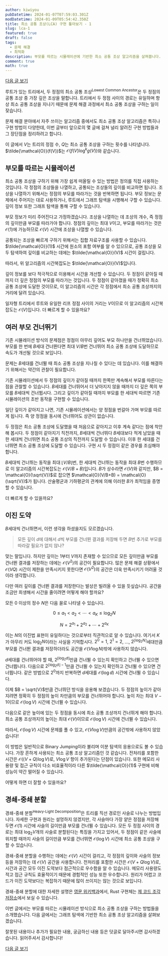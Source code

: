 ```yaml
---
author: kiwiyou
pubDatetime: 2024-01-07T07:59:03.301Z
modDatetime: 2024-01-09T05:54:42.350Z
title: 최소 공통 조상(LCA) 구현 톺아보기 - 1
slug: lca-1
featured: true
draft: false
tags:
  - 문제 해결
  - 최적화
description: 부모를 따르는 시뮬레이션에 기반한 최소 공통 조상 알고리즘을 살펴봅니다.
comment: true
math: true
---
```


[다음 글 보기](/posts/lca-2)

루트가 있는 트리에서, 두 정점의 최소 공통 조상<sup>Lowest Common Ancestor</sup>은 두 정점의 공통 조상 중 가장 깊은 조상을 말합니다.
트리에서 두 정점 사이의 경로는 유일하며 항상 최소 공통 조상을 지나기 때문에 문제 해결 과정에서 최소 공통 조상을 구하는 일이 잦습니다.

문제 해결 분야에서 자주 쓰이는 알고리즘 중에서도 최소 공통 조상 알고리즘은 특히나 구현 방법이 다양한데, 이번 글부터 앞으로의 몇 글에 걸쳐 널리 알려진 구현 방법들과 그 장단점을 정리하려고 합니다.

이 글에서 $V$는 트리의 정점 수, $Q$는 최소 공통 조상을 구하는 횟수를 나타냅니다.
$\tilde{\mathcal{O}}(f(V))$는 $\mathcal{O}(f(V) \log^k g(V))$와 같습니다.

## 부모를 따르는 시뮬레이션

최소 공통 조상을 구하기 위해 가장 쉽게 떠올릴 수 있는 방법은 정의를 직접 사용하는 것입니다.
각 정점의 조상들을 나열하고, 공통되는 조상들의 깊이를 비교하면 됩니다.
조상을 나열하기 위해서는 정점의 부모를 따라가는 것을 반복하면 됩니다.
부모 정보는 문제에서 주어지는 대로 사용하거나, 루트에서 그래프 탐색을 시행해서 구할 수 있습니다.
깊이 정보 또한 그래프 탐색을 통해 구할 수 있습니다.

부모 정보가 미리 주어진다고 가정하겠습니다.
조상을 나열하는 데 조상의 개수, 즉 정점의 깊이만큼 부모를 따라가야 합니다.
정점의 깊이는 최대 $V$이고, 부모를 따라가는 것은 $\mathcal{O}(1)$에 가능하므로 $\mathcal{O}(V)$ 시간에 조상을 나열할 수 있습니다.

공통되는 조상을 빠르게 구하기 위해서는 집합 자료구조를 사용할 수 있습니다.
$\tilde{\mathcal{O}}(1)$ 시간에 원소의 포함 여부를 알 수 있으므로, 공통 조상을 모두 탐색하여 깊이를 비교하는 데에는 $\tilde{\mathcal{O}}(V)$ 시간이 걸립니다.

따라서, 위 알고리즘의 시간복잡도는 $\tilde{\mathcal{O}}(V)$입니다.

깊이 정보를 보다 적극적으로 이용해서 시간을 개선할 수 있습니다.
두 정점이 같아질 때까지 더 깊은 정점의 부모를 따라가는 것입니다.
두 정점이 같아졌을 때가 정확히 최소 공통 조상에 도달한 것이므로, 이 알고리즘의 시간은 각 정점에서 최소 공통 조상까지의 거리에 달려 있습니다.

일자형 트리에서 루트와 유일한 리프 정점 사이의 거리는 $V$이므로 이 알고리즘의 시간복잡도는 $\mathcal{O}(V)$입니다.
더 빠르게 할 수 있을까요?

## 여러 부모 건너뛰기

기존 시뮬레이션 방식의 문제점은 정점이 아무리 깊어도 부모 하나만을 건너뛰었습니다.
부모를 한 번에 $B$세대 건너뛴다면 최대 $V/B$번 건너뛰어 최소 공통 조상에 도달하므로 속도가 개선될 것으로 보입니다.

문제는 $B$세대를 건너뛸 때 최소 공통 조상을 지나칠 수 있다는 데 있습니다.
이를 해결하기 위해서는 약간의 관찰이 필요합니다.

기존 시뮬레이션에서 두 정점의 깊이가 같아질 때까지 한쪽만 계속해서 부모를 따른다는 점을 관찰할 수 있습니다.
$B$세대를 건너뛰어서 더 낮아지지 않을 때까지 더 깊은 쪽의 부모를 $B$세대씩 건너뜁시다.
그리고 깊이가 같아질 때까지 부모를 한 세대씩 따르면 기존 시뮬레이션의 초반 동작을 구현할 수 있습니다.

일단 깊이가 같아지고 나면, 기존 시뮬레이션에서는 양 정점을 번갈아 가며 부모를 따르게 됩니다.
즉 양 정점을 동시에 건너뛰어도 상관이 없습니다.

두 정점은 최소 공통 조상에 도달했을 때 처음으로 같아지고 이후 계속 같다는 점에 착안해 봅시다.
두 정점이 같아지기 직전까지, $B$세대씩 건너뛰다 $B$세대보다 적게 남았을 때 한 세대씩 건너뛰면 최소 공통 조상의 직전까지 도달할 수 있습니다.
이후 한 세대를 건너뛰면 최소 공통 조상에 도달할 수 있습니다.
구현 시 두 정점이 같은 경우를 조심해야 합니다.

$B$세대씩 건너뛰는 동작을 최대 $\lfloor V/B \rfloor$번, 한 세대씩 건너뛰는 동작을 최대 $B$번 수행하므로 이 알고리즘의 시간복잡도는 $\mathcal{O}(V/B+B)$입니다.
$B$가 상수라면 $\mathcal{O}(V)$와 같지만, $B = \mathcal{O}(\sqrt{V})$로 잡으면 $\mathcal{O}(V/B+B) = \mathcal{O}(\sqrt{V})$가 됩니다.
산술평균과 기하평균의 관계에 의해 이러한 $B$가 최적임을 증명할 수 있습니다.

더 빠르게 할 수 있을까요?

## 이진 도약

$B$세대씩 건너뛰면서, 이런 생각을 하셨을지도 모르겠습니다.

> 모든 깊이 $d$에 대해서 $d$씩 부모를 건너뛴 결과를 저장해 두면 $B$번 추가로 부모를 따라갈 필요가 없지 않나?

맞는 말입니다.
하지만 깊이는 $1$부터 $V$까지 존재할 수 있으므로 모든 깊이만큼 부모를 건너뛴 결과를 저장하는 데에는 $\mathcal{O}(V^2)$의 공간이 필요합니다.
많은 문제 해결 상황에서 $\mathcal{O}(VQ)$ 시간이 제한을 만족시키지 못한다면 $\mathcal{O}(V^2)$의 공간은 더욱 만족시키기 어려울 것이라 생각합니다.

다만 여러 깊이를 건너뛴 결과를 저장한다는 발상은 빌려올 수 있을 듯싶습니다.
공간을 조금만 희생해서 시간을 줄이려면 어떻게 해야 할까요?

모든 $0$ 이상의 정수 $N$은 다음 꼴로 나타낼 수 있습니다.

$$
0 \le a_1 \lt a_2 \lt \cdots \lt a_K \le \log_2 N
$$

$$
N = 2^{a_1} + 2^{a_2} + \cdots + 2^{a_K}
$$

이는 $N$의 이진법 표현이 유일하다는 것으로부터 직관적으로 알 수 있습니다.
여기서 $K$가 아무리 커도 $\log_2 N$이라는 사실을 기억합시다.
$2^0 = 1$, $2^1 = 2$, …, $2^{\lfloor \log_2 N \rfloor}$세대만큼 부모를 건너뛴 결과를 저장하더라도 공간을 $\mathcal{O}(V \log N)$밖에 사용하지 않습니다.

$d$세대를 건너뛰어야 할 때, $2^{\lfloor \log_2 d \rfloor}$만큼 건너뛸 수 있는지 확인하고 건너뛸 수 있으면 건너뜁니다.
다음으로 $2^{\lfloor \log_2 d \rfloor - 1}$만큼 건너뛸 수 있는지 확인하고 건너뛸 수 있으면 건너뜁니다.
같은 방법으로 $2^0$까지 반복하면 $d$세대를 $\mathcal{O}(\log d)$ 시간에 건너뛸 수 있습니다.

이제 $B = \sqrt{V}$만큼 건너뛰던 방식을 응용해 보겠습니다.
두 정점의 높이가 같아지려면 정확히 두 정점의 높이 차만큼의 부모를 건너뛰어야 합니다.
높이 차는 최대 $V - 1$이므로 $\mathcal{O}(\log V)$ 시간에 건너뛸 수 있습니다.

다음으로 같은 높이에 있는 두 정점을 동시에 최소 공통 조상까지 건너뛰게 해야 합니다.
최소 공통 조상까지의 높이는 최대 $\mathcal{O}(V)$이므로 $\mathcal{O}(\log V)$ 시간에 건너뛸 수 있습니다.

따라서, $\mathcal{O}(\log V)$ 시간에 문제를 풀 수 있고, $\mathcal{O}(V \log V)$만큼의 공간밖에 사용하지 않았습니다!

이 방법은 일반적으로 Binary Jumping이라 불리며 이분 탐색의 응용으로도 볼 수 있습니다.
가장 흔하게 사용되는 최소 공통 조상 알고리즘인 것 같습니다.
전처리를 포함한 시간은 $\mathcal{O}((V + Q) \log V)$로, $V \log V$ 항이 추가된다는 단점이 있습니다.
또한 메모리 사용량 및 접근 규칙이 다소 비효율적이라 다른 $\tilde{\mathcal{O}}(1)$ 구현에 비해 성능이 약간 떨어질 수 있습니다.

어떻게 하면 더 잘할 수 있을까요?

## 경쇄-중쇄 분할

경쇄-중쇄 분할<sup>Heavy-Light Decomposition</sup>은 트리를 직선 경로인 사슬로 나누는 방법입니다.
자세한 구현과 원리는 설멍하지 않겠지만, 각 사슬마다 가장 얕은 정점을 저장해 두면 $\mathcal{O}(1)$ 시간에 사슬의 길이만큼 부모를 건너뛸 수 있습니다.
모든 두 정점 사이의 경로는 최대 $\log_2 V$개의 사슬로 분할된다는 특징을 가지고 있어서, 두 정점이 같은 사슬에 위치할 때까지 사슬의 길이만큼 부모를 건너뛰면 $\mathcal{O}(\log V)$ 시간에
최소 공통 조상을 구할 수 있습니다.

경쇄-중쇄 분할을 수행하는 데에는 $\mathcal{O}(V)$ 시간이 걸리고, 각 정점의 깊이와 사슬의 정보 등을 저장하는 데 $\mathcal{O}(V)$ 공간을 사용합니다.
전처리를 포함한 시간은 $\mathcal{O}(V + Q \log V)$로, 시간과 공간 모두 이진 도약보다 점근적으로 우수함을 알 수 있습니다.
메모리 사용량도 적고 접근 규칙도 효율적이기 때문에 경험적인 성능 또한 우수합니다.
원리가 어렵고 코드가 이진 도약보다는 복잡하기 때문에 많이 쓰이지는 않는 것으로 보입니다.

경쇄-중쇄 분할에 대한 자세한 설명은 [영문 위키백과](https://en.wikipedia.org/wiki/Heavy-Light_Decomposition?oldformat=true)에서, Rust 구현체는 [제 코드 조각 저장소](https://snippets.kiwiyou.dev/hld)에서 보실 수 있습니다.

이번 글에서는 부모를 따르는 시뮬레이션 방식으로 최소 공통 조상을 구하는 방법들을 소개했습니다.
다음 글에서는 그래프 탐색에 기반한 최소 공통 조상 알고리즘을 살펴보겠습니다.

잘못된 내용이나 추가가 필요한 내용, 궁금하신 내용 등은 덧글로 달아주시면 감사하겠습니다.
읽어주셔서 감사합니다!

[다음 글 보기](/posts/lca-2)
